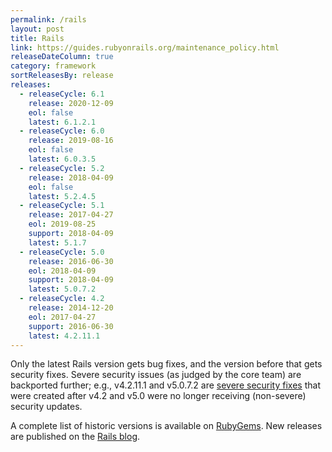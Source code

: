 ```yaml
---
permalink: /rails
layout: post
title: Rails
link: https://guides.rubyonrails.org/maintenance_policy.html
releaseDateColumn: true
category: framework
sortReleasesBy: release
releases:
  - releaseCycle: 6.1
    release: 2020-12-09
    eol: false
    latest: 6.1.2.1
  - releaseCycle: 6.0
    release: 2019-08-16
    eol: false
    latest: 6.0.3.5
  - releaseCycle: 5.2
    release: 2018-04-09
    eol: false
    latest: 5.2.4.5
  - releaseCycle: 5.1
    release: 2017-04-27
    eol: 2019-08-25
    support: 2018-04-09
    latest: 5.1.7
  - releaseCycle: 5.0
    release: 2016-06-30
    eol: 2018-04-09
    support: 2018-04-09
    latest: 5.0.7.2
  - releaseCycle: 4.2
    release: 2014-12-20
    eol: 2017-04-27
    support: 2016-06-30
    latest: 4.2.11.1
---
```


Only the latest Rails version gets bug fixes, and the version before that gets security fixes. Severe security issues (as judged by the core team) are backported further; e.g., v4.2.11.1 and v5.0.7.2 are [severe security fixes](https://weblog.rubyonrails.org/2019/3/13/Rails-4-2-5-1-5-1-6-2-have-been-released/) that were created after v4.2 and v5.0 were no longer receiving (non-severe) security updates.

A complete list of historic versions is available on [RubyGems](https://rubygems.org/gems/rails/versions). New releases are published on the [Rails blog](https://weblog.rubyonrails.org/releases/).
